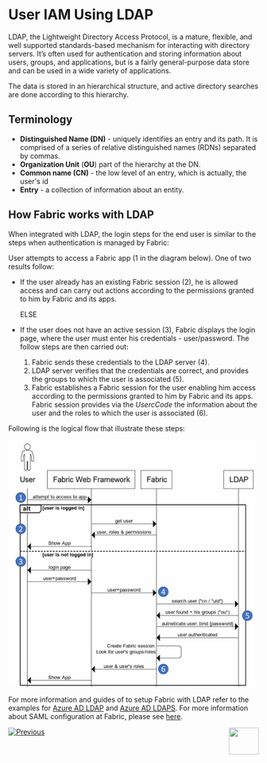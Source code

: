 # User IAM Using LDAP

LDAP, the Lightweight Directory Access Protocol, is a mature, flexible, and well supported standards-based mechanism for interacting with directory servers. It’s often used for authentication and storing information about users, groups, and applications, but is a fairly general-purpose data store and can be used in a wide variety of applications.

The data is stored in an hierarchical structure, and active directory searches are done according to this hierarchy.

## Terminology

- **Distinguished Name (DN)** -  uniquely identifies an entry and its path. It is comprised of a series of  relative distinguished names (RDNs) separated by commas.  
- **Organization Unit** (**OU**) part of the  hierarchy at the DN.
- **Common name (CN)** - the low level of an entry,  which is actually, the user's id
- **Entry** - a collection of information about an  entity.


## How Fabric works with LDAP 

When integrated with LDAP, the login steps for the end user is similar to the steps when authentication is managed by Fabric:

User attempts to access a Fabric app (1 in the diagram below). One of two results follow: 

   - If the user already has an existing Fabric session (2), he is allowed access and can carry out actions according to the permissions granted to him by Fabric and its apps. 
     
     ELSE
   - If the user does not have an active session (3), Fabric displays the login page, where the user must enter his credentials - user/password. The follow steps are then carried out: 

     1. Fabric sends these credentials to the LDAP server (4).
     2. LDAP server verifies that the credentials are correct,  and provides the groups to which the user is associated (5).
     3. Fabric establishes a Fabric session for the user enabling him access according to the permissions granted to him by Fabric and its apps. Fabric session provides via the *UsercCode* the information about the user and the roles to which the user is associated (6).

Following is the logical flow that illustrate these steps: 


<img src="/articles/26_fabric_security/images/15_Fabric LDAP.jpg">

 

For more information and guides of to setup Fabric with LDAP refer to the examples for [Azure AD LDAP](/articles/26_fabric_security/11.1_user_IAM_AD_LDAP.md) and [Azure AD LDAPS](/articles/26_fabric_security/11.2_user_IAM_AD_LDAPS.md). For more information about SAML configuration at Fabric, please see [here](/articles/26_fabric_security/13_user_IAM_configiration.md#ldap--ldaps-configuration).



[![Previous](/articles/images/Previous.png)](/articles/26_fabric_security/10_user_IAM_SAML_Fabric_flow.md)[<img align="right" width="60" height="54" src="/articles/images/Next.png">](/articles/26_fabric_security/16_user_IAM_auditing.md)

